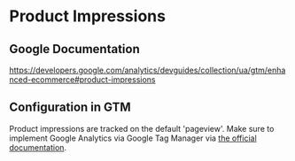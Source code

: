 # Product Impressions

## Google Documentation

https://developers.google.com/analytics/devguides/collection/ua/gtm/enhanced-ecommerce#product-impressions

## Configuration in GTM

Product impressions are tracked on the default 'pageview'. Make sure to implement
Google Analytics via Google Tag Manager via [the official documentation](https://support.google.com/tagmanager/answer/6107124?hl=en).
